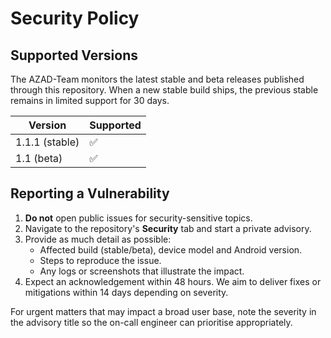 # Security Policy

## Supported Versions

The AZAD-Team monitors the latest stable and beta releases published through
this repository. When a new stable build ships, the previous stable remains in
limited support for 30 days.

| Version | Supported |
| ------- | --------- |
| 1.1.1 (stable) | ✅ |
| 1.1 (beta) | ✅ |

## Reporting a Vulnerability

1. **Do not** open public issues for security-sensitive topics.
2. Navigate to the repository's **Security** tab and start a private advisory.
3. Provide as much detail as possible:
   - Affected build (stable/beta), device model and Android version.
   - Steps to reproduce the issue.
   - Any logs or screenshots that illustrate the impact.
4. Expect an acknowledgement within 48 hours. We aim to deliver fixes or
   mitigations within 14 days depending on severity.

For urgent matters that may impact a broad user base, note the severity in the
advisory title so the on-call engineer can prioritise appropriately.
